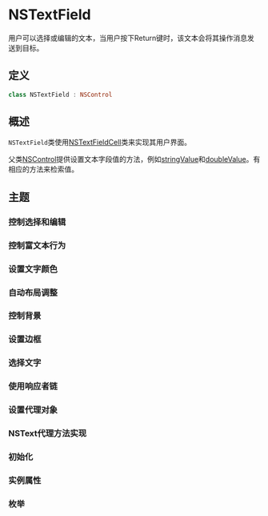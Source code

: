 # NSTextField

用户可以选择或编辑的文本，当用户按下Return键时，该文本会将其操作消息发送到目标。

## 定义

```swift
class NSTextField : NSControl
```

## 概述

`NSTextField`类使用[NSTextFieldCell]()类来实现其用户界面。

父类[NSControl]()提供设置文本字段值的方法，例如[stringValue]()和[doubleValue]()。有相应的方法来检索值。

## 主题

### 控制选择和编辑

### 控制富文本行为

### 设置文字颜色

### 自动布局调整

### 控制背景

### 设置边框

### 选择文字

### 使用响应者链

### 设置代理对象

### NSText代理方法实现

### 初始化

### 实例属性

### 枚举